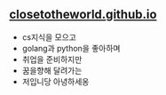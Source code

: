 ## <u>closetotheworld.github.io</u>

- cs지식을 모으고
- golang과 python을 좋아하며
- 취업을 준비하지만
- 꿈을향해 달려가는
- 저입니당 아녕하세옹
